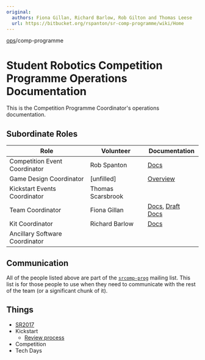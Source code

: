 ```yaml
---
original:
  authors: Fiona Gillan, Richard Barlow, Rob Gilton and Thomas Leese
  url: https://bitbucket.org/rspanton/sr-comp-programme/wiki/Home
---
```

[ops](https://bitbucket.org/srobo/ops-manual/wiki/Home)/comp-programme
# Student Robotics Competition Programme Operations Documentation

This is the Competition Programme Coordinator's operations
documentation.

## Subordinate Roles

Role | Volunteer | Documentation
-----|-----------|--------------
Competition Event Coordinator | Rob Spanton | [Docs](https://bitbucket.org/rspanton/sr-event-coord/wiki/Home)
Game Design Coordinator | [unfilled] | [Overview](roles/game-design-coord.md)
Kickstart Events Coordinator | Thomas Scarsbrook
Team Coordinator | Fiona Gillan | [Docs](https://github.com/fgillan/sr-team-coord/wiki), [Draft Docs](https://github.com/srobo/team-coord-draft-docs/wiki)
Kit Coordinator | Richard Barlow | [Docs](https://bitbucket.org/richardbarlow/sr-kit-coord/wiki/Home)
Ancillary Software Coordinator |

## Communication

All of the people listed above are part of the [`srcomp-prog`](https://groups.google.com/forum/#!forum/srcomp-prog) mailing list.  This list is for those people to use when they need to communicate with the rest of the team (or a significant chunk of it).

## Things

 * [SR2017](SR2017/index.md)
 * Kickstart
     * [Review process](kickstart/review.md)
 * Competition
 * Tech Days
